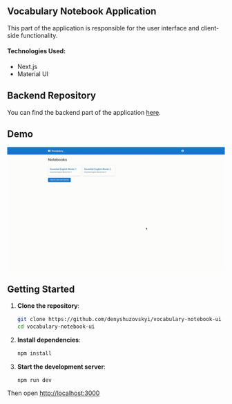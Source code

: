 ## Vocabulary Notebook Application
This part of the application is responsible for the user interface and client-side functionality.

#### Technologies Used:
- Next.js
- Material UI

## Backend Repository
You can find the backend part of the application [here](https://github.com/denyshuzovskyi/vocabulary-notebook).

## Demo
![](Demo.gif)

## Getting Started

1. **Clone the repository**:
    ```bash
    git clone https://github.com/denyshuzovskyi/vocabulary-notebook-ui
    cd vocabulary-notebook-ui
    ```

2. **Install dependencies**:
    ```bash
    npm install
    ```

3. **Start the development server**:
    ```bash
    npm run dev
    ```
   
Then open [http://localhost:3000](http://localhost:3000)




